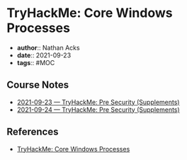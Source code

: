 # TryHackMe: Core Windows Processes

* **author**:: Nathan Acks
* **date**:: 2021-09-23
* **tags**:: #MOC

## Course Notes

* [2021-09-23 — TryHackMe: Pre Security (Supplements)](../log/2021-09-23-tryhackme-pre-security-supplements.md)
* [2021-09-24 — TryHackMe: Pre Security (Supplements)](../log/2021-09-24-tryhackme-pre-security-supplements.md)

## References

* [TryHackMe: Core Windows Processes](https://tryhackme.com/room/btwindowsinternals)
